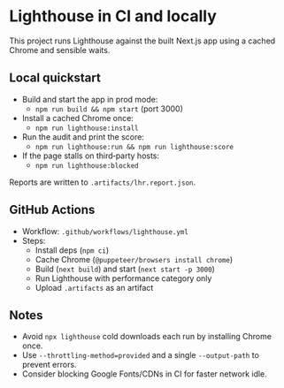 # Lighthouse in CI and locally

This project runs Lighthouse against the built Next.js app using a cached Chrome and sensible waits.

## Local quickstart
- Build and start the app in prod mode:
  - `npm run build && npm start` (port 3000)
- Install a cached Chrome once:
  - `npm run lighthouse:install`
- Run the audit and print the score:
  - `npm run lighthouse:run && npm run lighthouse:score`
- If the page stalls on third‑party hosts:
  - `npm run lighthouse:blocked`

Reports are written to `.artifacts/lhr.report.json`.

## GitHub Actions
- Workflow: `.github/workflows/lighthouse.yml`
- Steps:
  - Install deps (`npm ci`)
  - Cache Chrome (`@puppeteer/browsers install chrome`)
  - Build (`next build`) and start (`next start -p 3000`)
  - Run Lighthouse with performance category only
  - Upload `.artifacts` as an artifact

## Notes
- Avoid `npx lighthouse` cold downloads each run by installing Chrome once.
- Use `--throttling-method=provided` and a single `--output-path` to prevent errors.
- Consider blocking Google Fonts/CDNs in CI for faster network idle.
